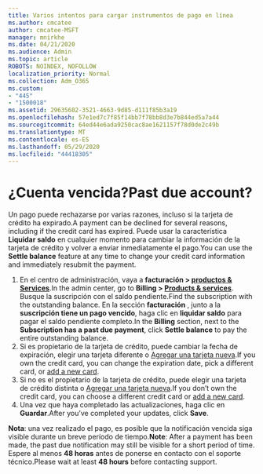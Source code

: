 ```yaml
---
title: Varios intentos para cargar instrumentos de pago en línea
ms.author: cmcatee
author: cmcatee-MSFT
manager: mnirkhe
ms.date: 04/21/2020
ms.audience: Admin
ms.topic: article
ROBOTS: NOINDEX, NOFOLLOW
localization_priority: Normal
ms.collection: Adm_O365
ms.custom:
- "445"
- "1500018"
ms.assetid: 29635602-3521-4663-9d85-d111f85b3a19
ms.openlocfilehash: 57e1ed7c7f85f14bb7f78bb8d3e7b844ed5a7a44
ms.sourcegitcommit: 64ed44e6ada9250cac8ae1621157f78d0de2c49b
ms.translationtype: MT
ms.contentlocale: es-ES
ms.lasthandoff: 05/29/2020
ms.locfileid: "44418305"
---
```

# <a name="past-due-account"></a><span data-ttu-id="2285f-102">¿Cuenta vencida?</span><span class="sxs-lookup"><span data-stu-id="2285f-102">Past due account?</span></span>

<span data-ttu-id="2285f-103">Un pago puede rechazarse por varias razones, incluso si la tarjeta de crédito ha expirado.</span><span class="sxs-lookup"><span data-stu-id="2285f-103">A payment can be declined for several reasons, including if the credit card has expired.</span></span> <span data-ttu-id="2285f-104">Puede usar la característica **Liquidar saldo** en cualquier momento para cambiar la información de la tarjeta de crédito y volver a enviar inmediatamente el pago.</span><span class="sxs-lookup"><span data-stu-id="2285f-104">You can use the **Settle balance** feature at any time to change your credit card information and immediately resubmit the payment.</span></span>

1. <span data-ttu-id="2285f-105">En el centro de administración, vaya a **facturación > [productos & Services](https://go.microsoft.com/fwlink/p/?linkid=842054)**.</span><span class="sxs-lookup"><span data-stu-id="2285f-105">In the admin center, go to **Billing > [Products & services](https://go.microsoft.com/fwlink/p/?linkid=842054)**.</span></span>
<span data-ttu-id="2285f-106">Busque la suscripción con el saldo pendiente.</span><span class="sxs-lookup"><span data-stu-id="2285f-106">Find the subscription with the outstanding balance.</span></span> <span data-ttu-id="2285f-107">En la sección **facturación** , junto a la **suscripción tiene un pago vencido**, haga clic en **liquidar saldo** para pagar el saldo pendiente completo.</span><span class="sxs-lookup"><span data-stu-id="2285f-107">In the **Billing** section, next to the **Subscription has a past due payment**, click **Settle balance** to pay the entire outstanding balance.</span></span>
2. <span data-ttu-id="2285f-108">Si es propietario de la tarjeta de crédito, puede cambiar la fecha de expiración, elegir una tarjeta diferente o [Agregar una tarjeta nueva](https://docs.microsoft.com/microsoft-365/commerce/billing-and-payments/manage-payment-methods?view=o365-worldwide).</span><span class="sxs-lookup"><span data-stu-id="2285f-108">If you own the credit card, you can change the expiration date, pick a different card, or [add a new card](https://docs.microsoft.com/microsoft-365/commerce/billing-and-payments/manage-payment-methods?view=o365-worldwide).</span></span>
3. <span data-ttu-id="2285f-109">Si no es el propietario de la tarjeta de crédito, puede elegir una tarjeta de crédito distinta o [Agregar una tarjeta nueva](https://docs.microsoft.com/microsoft-365/commerce/billing-and-payments/manage-payment-methods?view=o365-worldwide).</span><span class="sxs-lookup"><span data-stu-id="2285f-109">If you don’t own the credit card, you can choose a different credit card or [add a new card](https://docs.microsoft.com/microsoft-365/commerce/billing-and-payments/manage-payment-methods?view=o365-worldwide).</span></span>
4. <span data-ttu-id="2285f-110">Una vez que haya completado las actualizaciones, haga clic en **Guardar**.</span><span class="sxs-lookup"><span data-stu-id="2285f-110">After you’ve completed your updates, click **Save**.</span></span>

<span data-ttu-id="2285f-111">**Nota**: una vez realizado el pago, es posible que la notificación vencida siga visible durante un breve período de tiempo.</span><span class="sxs-lookup"><span data-stu-id="2285f-111">**Note**: After a payment has been made, the past due notification may still be visible for a short period of time.</span></span> <span data-ttu-id="2285f-112">Espere al menos **48 horas** antes de ponerse en contacto con el soporte técnico.</span><span class="sxs-lookup"><span data-stu-id="2285f-112">Please wait at least **48 hours** before contacting support.</span></span>
